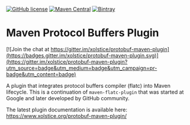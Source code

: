 [![GitHub license](https://img.shields.io/badge/license-Apache%202-blue.svg)](https://raw.githubusercontent.com/xolstice/protobuf-maven-plugin/master/LICENSE)
[![Maven Central](https://img.shields.io/maven-central/v/org.xolstice.maven.plugins/protobuf-maven-plugin.svg)](https://repo1.maven.org/maven2/org/xolstice/maven/plugins/protobuf-maven-plugin/)
[![Bintray](https://img.shields.io/bintray/v/xolstice/maven/protobuf-maven-plugin.svg)](https://bintray.com/xolstice/maven/protobuf-maven-plugin/)

# Maven Protocol Buffers Plugin

[![Join the chat at https://gitter.im/xolstice/protobuf-maven-plugin](https://badges.gitter.im/xolstice/protobuf-maven-plugin.svg)](https://gitter.im/xolstice/protobuf-maven-plugin?utm_source=badge&utm_medium=badge&utm_campaign=pr-badge&utm_content=badge)

A plugin that integrates protocol buffers compiler (flatc) into Maven lifecycle.
This is a continuation of `maven-flatc-plugin` that was started at Google
and later developed by GitHub community.

The latest plugin documentation is available here:
https://www.xolstice.org/protobuf-maven-plugin/
